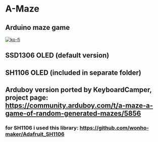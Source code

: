 # A-Maze
## Arduino maze game

[![ko-fi](https://www.ko-fi.com/img/donate_sm.png)](https://ko-fi.com/A654MLL)

## SSD1306 OLED (default version)
## SH1106 OLED (included in separate folder)
## Arduboy version ported by KeyboardCamper, project page: https://community.arduboy.com/t/a-maze-a-game-of-random-generated-mazes/5856
### for SH1106 i used this library: https://github.com/wonho-maker/Adafruit_SH1106
